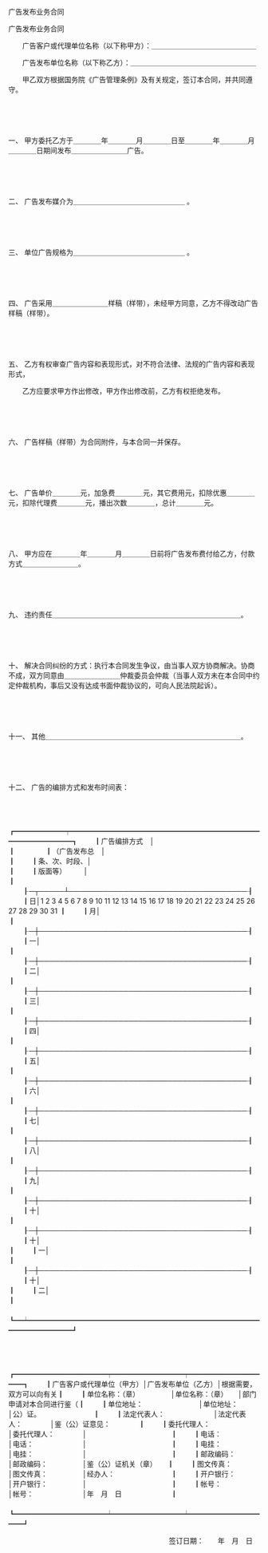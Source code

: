 



广告发布业务合同



 


 广告发布业务合同

　　广告客户或代理单位名称（以下称甲方）：＿＿＿＿＿＿＿＿＿＿＿＿＿＿＿

　　广告发布单位名称（以下称乙方）：＿＿＿＿＿＿＿＿＿＿＿＿＿＿＿＿＿＿

　　甲乙双方根据国务院《广告管理条例》及有关规定，签订本合同，并共同遵守。

　　

　　

一、
甲方委托乙方于＿＿＿＿年＿＿＿＿月＿＿＿＿日至＿＿＿＿年＿＿＿＿月＿＿＿＿日期间发布＿＿＿＿＿＿＿＿广告。

　　

　　

二、
广告发布媒介为＿＿＿＿＿＿＿＿＿＿＿＿＿＿＿＿ 。

　　

　　

三、
单位广告规格为＿＿＿＿＿＿＿＿＿＿＿＿＿＿＿＿ 。

　　

　　

四、
广告采用＿＿＿＿＿＿＿＿样稿（样带），未经甲方同意，乙方不得改动广告样稿（样带）。

　　

　　

五、
乙方有权审查广告内容和表现形式，对不符合法律、法规的广告内容和表现形式，

　　乙方应要求甲方作出修改，甲方作出修改前，乙方有权拒绝发布。

　　

　　

六、
广告样稿（样带）为合同附件，与本合同一并保存。

　　

　　

七、
广告单价＿＿＿＿元，加急费＿＿＿＿元，其它费用元，扣除优惠＿＿＿＿元，扣除代理费＿＿＿＿元，播出次数＿＿＿＿，总计＿＿＿＿元。

　　

　　

八、
甲方应在＿＿＿＿年＿＿＿＿月＿＿＿＿日前将广告发布费付给乙方，付款方式＿＿＿＿＿＿＿＿。

　　

　　

九、
违约责任＿＿＿＿＿＿＿＿＿＿＿＿＿＿＿＿＿＿＿＿＿＿＿＿＿＿＿。

　　

　　

十、
解决合同纠纷的方式：执行本合同发生争议，由当事人双方协商解决。协商不成，双方同意由＿＿＿＿＿＿＿＿仲裁委员会仲裁（当事人双方未在本合同中约定仲裁机构，事后又没有达成书面仲裁协议的，可向人民法院起诉）。

　　

　　

十一、
其他＿＿＿＿＿＿＿＿＿＿＿＿＿＿＿＿＿＿＿＿＿＿＿＿＿＿＿＿。

　　

　　

十二、
广告的编排方式和发布时间表：

　　


　　┏━━━━━━━┯━━━━━━━━━━━━━━━━━━━━━━━━━━━━━━━━━━━━┓
　　┃广告编排方式　│　　　　　　　　　　　　　　　　　　　　　　　　　　　　　　　　　　　　┃　　
　　┃（广告发布总　│　　　　　　　　　　　　　　　　　　　　　　　　　　　　　　　　　　　　┃
　　┃条、次、时段、│　　　　　　　　　　　　　　　　　　　　　　　　　　　　　　　　　　　　┃
　　┃版面等）　　　│　　　　　　　　　　　　　　　　　　　　　　　　　　　　　　　　　　　　┃
　　┠─┬─────┴────────────────────────────────────┨
　　┃日│1 2 3 4 5 6 7 8 9 10 11 12 13 14 15 16 17 18 19 20 21 22 23 24 25 26 27 28 29 30 31 ┃
　　┃月│　　　　　　　　　　　　　　　　　　　　　　　　　　　　　　　　　　　　　　　　　　┃
　　┠─┼──────────────────────────────────────────┨
　　┃一│　　　　　　　　　　　　　　　　　　　　　　　　　　　　　　　　　　　　　　　　　　┃
　　┠─┼──────────────────────────────────────────┨
　　┃二│　　　　　　　　　　　　　　　　　　　　　　　　　　　　　　　　　　　　　　　　　　┃
　　┠─┼──────────────────────────────────────────┨
　　┃三│　　　　　　　　　　　　　　　　　　　　　　　　　　　　　　　　　　　　　　　　　　┃
　　┠─┼──────────────────────────────────────────┨
　　┃四│　　　　　　　　　　　　　　　　　　　　　　　　　　　　　　　　　　　　　　　　　　┃
　　┠─┼──────────────────────────────────────────┨
　　┃五│　　　　　　　　　　　　　　　　　　　　　　　　　　　　　　　　　　　　　　　　　　┃
　　┠─┼──────────────────────────────────────────┨
　　┃六│　　　　　　　　　　　　　　　　　　　　　　　　　　　　　　　　　　　　　　　　　　┃
　　┠─┼──────────────────────────────────────────┨
　　┃七│　　　　　　　　　　　　　　　　　　　　　　　　　　　　　　　　　　　　　　　　　　┃
　　┠─┼──────────────────────────────────────────┨
　　┃八│　　　　　　　　　　　　　　　　　　　　　　　　　　　　　　　　　　　　　　　　　　┃
　　┠─┼──────────────────────────────────────────┨
　　┃九│　　　　　　　　　　　　　　　　　　　　　　　　　　　　　　　　　　　　　　　　　　┃
　　┠─┼──────────────────────────────────────────┨
　　┃十│　　　　　　　　　　　　　　　　　　　　　　　　　　　　　　　　　　　　　　　　　　┃
　　┠─┼──────────────────────────────────────────┨
　　┃十│　　　　　　　　　　　　　　　　　　　　　　　　　　　　　　　　　　　　　　　　　　┃
　　┃一│　　　　　　　　　　　　　　　　　　　　　　　　　　　　　　　　　　　　　　　　　　┃
　　┠─┼──────────────────────────────────────────┨
　　┃十│　　　　　　　　　　　　　　　　　　　　　　　　　　　　　　　　　　　　　　　　　　┃
　　┃二│　　　　　　　　　　　　　　　　　　　　　　　　　　　　　　　　　　　　　　　　　　┃
　　┗━┷━━━━━━━━━━━━━━━━━━━━━━━━━━━━━━━━━━━━━━━━━━┛
　　


　　


　　┏━━━━━━━━━━━━━┯━━━━━━━━━━┯━━━━━━━━━━━━┓
　　┃广告客户或代理单位（甲方）│广告发布单位（乙方）│根据需要，双方可以向有关┃
　　┃单位名称：（章）　　　　　│单位名称：（章）　　│部门申请对本合同进行鉴（┃
　　┃单位地址：　　　　　　　　│单位地址：　　　　　│公）证。　　　　　　　　┃
　　┃法定代表人：　　　　　　　│法定代表人：　　　　│鉴（公）证意见：　　　　┃
　　┃委托代理人：　　　　　　　│委托代理人：　　　　│　　　　　　　　　　　　┃
　　┃电话：　　　　　　　　　　│电话：　　　　　　　│　　　　　　　　　　　　┃
　　┃电挂：　　　　　　　　　　│电挂：　　　　　　　│　　　　　　　　　　　　┃
　　┃邮政编码：　　　　　　　　│邮政编码：　　　　　│鉴（公）证机关（章）　　┃
　　┃图文传真：　　　　　　　　│图文传真：　　　　　│经办人：　　　　　　　　┃
　　┃开户银行：　　　　　　　　│开户银行：　　　　　│　　　　　　　　　　　　┃
　　┃帐号：　　　　　　　　　　│帐号：　　　　　　　│年　月　日　　　　　　　┃
　　┗━━━━━━━━━━━━━┷━━━━━━━━━━┷━━━━━━━━━━━━┛
　　


　　　　　　　　　　　　　　　　　　　　　　　签订日期：　　年　月　日